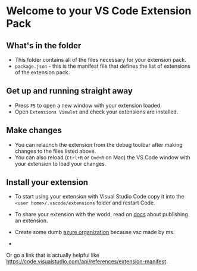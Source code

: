 # Welcome to your VS Code Extension Pack

## What's in the folder

* This folder contains all of the files necessary for your extension pack.
* `package.json` - this is the manifest file that defines the list of extensions of the extension pack.

## Get up and running straight away

* Press `F5` to open a new window with your extension loaded.
* Open `Extensions Viewlet` and check your extensions are installed.

## Make changes

* You can relaunch the extension from the debug toolbar after making changes to the files listed above.
* You can also reload (`Ctrl+R` or `Cmd+R` on Mac) the VS Code window with your extension to load your changes.

## Install your extension

* To start using your extension with Visual Studio Code copy it into the `<user home>/.vscode/extensions` folder and restart Code.
* To share your extension with the world, read on [docs](https://code.visualstudio.com/docs) about publishing an extension.

* Create some dumb [azure organization](https://docs.microsoft.com/en-us/azure/devops/organizations/accounts/create-organization?view=azure-devops) because vsc made by ms.

* 
 Or go a link that is actually helpful like https://code.visualstudio.com/api/references/extension-manifest.



